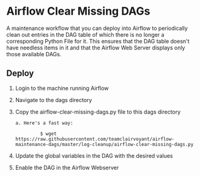 # Airflow Clear Missing DAGs

A maintenance workflow that you can deploy into Airflow to periodically clean out entries in the DAG table of which there is no longer a corresponding Python File for it. This ensures that the DAG table doesn't have needless items in it and that the Airflow Web Server displays only those available DAGs.  

## Deploy

1. Login to the machine running Airflow

2. Navigate to the dags directory

3. Copy the airflow-clear-missing-dags.py file to this dags directory

       a. Here's a fast way:

                $ wget https://raw.githubusercontent.com/teamclairvoyant/airflow-maintenance-dags/master/log-cleanup/airflow-clear-missing-dags.py
        
4. Update the global variables in the DAG with the desired values 

5. Enable the DAG in the Airflow Webserver
